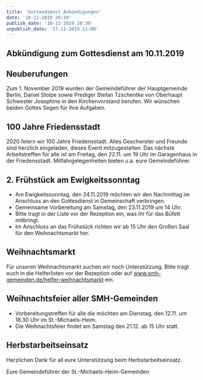 ```yaml
---
title: 'Gottesdienst Ankündigungen'
date: '10-11-2019 20:39'
publish_date: '10-11-2019 20:39'
unpublish_date: '17-11-2019 11:00'
---
```


## Abkündigung zum Gottesdienst am 10.11.2019
##
## Neuberufungen
Zum 1. November 2019 wurden der Gemeindeführer der Hauptgemeinde Berlin, Daniel Stolpe sowie Prediger Stefan Tzschentke von Oberhaupt Schwester Josephine in den Kirchenvorstand berufen. Wir wünschen beiden Gottes Segen für ihre Aufgaben.

## 100 Jahre Friedensstadt
2020 feiern wir 100 Jahre Friedensstadt. Alles Geschwister und Freunde sind herzlich eingeladen, dieses Event mitzugestalten. Das nächste Arbeitstreffen für alle ist am Freitag, den 22.11. um 19 Uhr im Garagenhaus in der Friedensstadt. Mitfahrgelegenheiten bieten u.a. eure Gemeindeführer.

## 2. Frühstück am Ewigkeitssonntag
* Am Ewigkeitssonntag, den 24.11.2019 möchten wir den Nachmittag im Anschluss an den Gottesdienst in Gemeinschaft verbringen.
* Gemeinsame Vorbereitung am Samstag, den 23.11.2019 um 14 Uhr.
* Bitte tragt in der Liste vor der Rezeption ein, was ihr für das Büfett mitbringt.
* Im Anschluss an das Frühstück richten wir ab 15 Uhr den Großen Saal für den Weihnachtsmarkt her.

## Weihnachtsmarkt
Für unseren Weihnachtsmarkt suchen wir noch Unterstützung. Bitte tragt euch in die Helferlisten vor der Rezeption oder auf www.smh-gemeinden.de/helfer-weihnachtsmarkt ein.

## Weihnachtsfeier aller SMH-Gemeinden
* Vorbereitungstreffen für alle die möchten am Dienstag, den 12.11. um 18.30 Uhr im St.-Michaels-Heim.
* Die Weihnachtsfeier findet am Samstag den 21.12. ab 15 Uhr statt.

## Herbstarbeitseinsatz
Herzlichen Dank für all eure Unterstützung beim Herbstarbeitseinsatz.

Eure Gemeindeführer der St.-Michaels-Heim-Gemeinden
